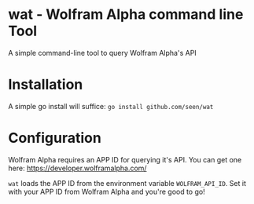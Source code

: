 wat - Wolfram Alpha command line Tool
===

A simple command-line tool to query Wolfram Alpha's API

Installation
===
A simple go install will suffice: ```go install github.com/seen/wat```

Configuration
===
Wolfram Alpha requires an APP ID for querying it's API. You can
get one here: https://developer.wolframalpha.com/

`wat` loads the APP ID from the environment variable `WOLFRAM_API_ID`.
Set it with your APP ID from Wolfram Alpha and you're good to go!
